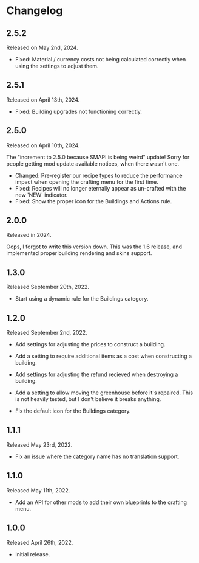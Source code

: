 # Changelog

## 2.5.2
Released on May 2nd, 2024.

* Fixed: Material / currency costs not being calculated correctly when
  using the settings to adjust them.


## 2.5.1
Released on April 13th, 2024.

* Fixed: Building upgrades not functioning correctly.


## 2.5.0
Released on April 10th, 2024.

The "increment to 2.5.0 because SMAPI is being weird" update! Sorry for
people getting mod update available notices, when there wasn't one.

* Changed: Pre-register our recipe types to reduce the performance impact
  when opening the crafting menu for the first time.
* Fixed: Recipes will no longer eternally appear as un-crafted with the
  new 'NEW' indicator.
* Fixed: Show the proper icon for the Buildings and Actions rule.


## 2.0.0
Released in 2024.

Oops, I forgot to write this version down. This was the 1.6 release, and
implemented proper building rendering and skins support.


## 1.3.0
Released September 20th, 2022.

* Start using a dynamic rule for the Buildings category.


## 1.2.0
Released September 2nd, 2022.

* Add settings for adjusting the prices to construct a building.
* Add a setting to require additional items as a cost when constructing a building.
* Add settings for adjusting the refund recieved when destroying a building.
* Add a setting to allow moving the greenhouse before it's repaired. This is not
  heavily tested, but I don't believe it breaks anything.

* Fix the default icon for the Buildings category.


## 1.1.1
Released May 23rd, 2022.

* Fix an issue where the category name has no translation support.


## 1.1.0
Released May 11th, 2022.

* Add an API for other mods to add their own blueprints to the crafting menu.


## 1.0.0
Released April 26th, 2022.

* Initial release.
